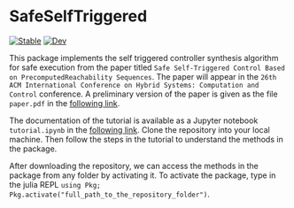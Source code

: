 # SafeSelfTriggered

[![Stable](https://img.shields.io/badge/docs-stable-blue.svg)](https://github.com/asarvind/SafeSelfTriggered.jl/blob/main/docs/tutorial.ipynb)
[![Dev](https://img.shields.io/badge/docs-dev-blue.svg)](https://github.com/asarvind/SafeSelfTriggered.jl/blob/main/docs/devtutorial.ipynb)

This package implements the self triggered controller synthesis algorithm for safe execution from the paper titled `Safe Self-Triggered Control Based on PrecomputedReachability Sequences`.  The paper will appear in the `26th ACM International Conference on Hybrid Systems: Computation and Control` conference.  A preliminary version of the paper is given as the file `paper.pdf` in the [following link](https://github.com/asarvind/SafeSelfTriggered.jl/tree/main/docs).

The documentation of the tutorial is available as a Jupyter notebook `tutorial.ipynb` in the [following link](https://github.com/asarvind/SafeSelfTriggered.jl/tree/main/docs).  Clone the repository into your local machine.  Then follow the steps in the tutorial to understand the methods in the package.

After downloading the repository, we can access the methods in the package from any folder by activating it.  To activate the package, type in the julia REPL `using Pkg; Pkg.activate("full_path_to_the_repository_folder")`.  
